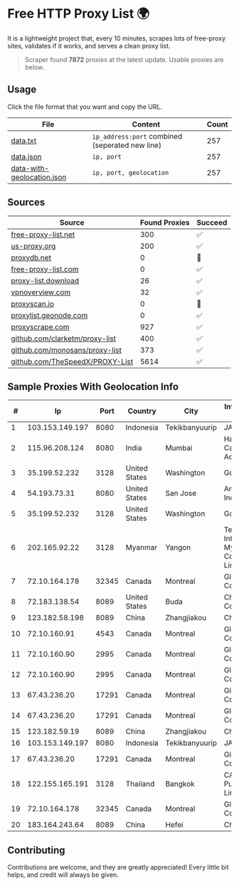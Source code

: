 
# Free HTTP Proxy List 🌍

It is a lightweight project that, every 10 minutes, scrapes lots of free-proxy sites, validates if it works, and serves a clean proxy list.


> Scraper found **7872** proxies at the latest update. Usable proxies are below.

## Usage

Click the file format that you want and copy the URL.


|File|Content|Count|
|----|-------|-----|
|[data.txt](https://raw.githubusercontent.com/themiralay/Proxy-List-World/master/data.txt)|`ip_address:port` combined (seperated new line)|257|
|[data.json](https://raw.githubusercontent.com/themiralay/Proxy-List-World/master/data.json)|`ip, port`|257|
|[data-with-geolocation.json](https://raw.githubusercontent.com/themiralay/Proxy-List-World/master/data-with-geolocation.json)|`ip, port, geolocation`|257|

## Sources

|Source|Found Proxies|Succeed|
|------|-------------|-------|
|[free-proxy-list.net](https://free-proxy-list.net)|300|✅|
|[us-proxy.org](https://www.us-proxy.org)|200|✅|
|[proxydb.net](http://proxydb.net)|0|🚫|
|[free-proxy-list.com](https://free-proxy-list.com/?page=&port=&type%5B%5D=http&type%5B%5D=https&up_time=0&search=Search)|0|✅|
|[proxy-list.download](https://www.proxy-list.download/HTTP)|26|✅|
|[vpnoverview.com](https://vpnoverview.com/privacy/anonymous-browsing/free-proxy-servers)|32|✅|
|[proxyscan.io](https://www.proxyscan.io)|0|🚫|
|[proxylist.geonode.com](https://proxylist.geonode.com/api/proxy-list?limit=300&page=1&sort_by=lastChecked&sort_type=desc&protocols=http,https)|0|✅|
|[proxyscrape.com](https://api.proxyscrape.com/v2/?request=displayproxies&protocol=http&timeout=10000&country=all&ssl=all&anonymity=all)|927|✅|
|[github.com/clarketm/proxy-list](https://raw.githubusercontent.com/clarketm/proxy-list/master/proxy-list-raw.txt)|400|✅|
|[github.com/monosans/proxy-list](https://raw.githubusercontent.com/monosans/proxy-list/main/proxies/http.txt)|373|✅|
|[github.com/TheSpeedX/PROXY-List](https://raw.githubusercontent.com/TheSpeedX/PROXY-List/master/http.txt)|5614|✅|


## Sample Proxies With Geolocation Info

|#|Ip|Port|Country|City|Internet Service Provider|
|-|--|----|-------|----|-------------------------|
|1|103.153.149.197|8080|Indonesia|Tekikbanyuurip|JARINGANKU|
|2|115.96.208.124|8080|India|Mumbai|Hathway IP over Cable Internet Access|
|3|35.199.52.232|3128|United States|Washington|Google LLC|
|4|54.193.73.31|8080|United States|San Jose|Amazon.com, Inc.|
|5|35.199.52.232|3128|United States|Washington|Google LLC|
|6|202.165.92.22|3128|Myanmar|Yangon|Telecom International Myanmar Company Limited|
|7|72.10.164.178|32345|Canada|Montreal|GloboTech Communications|
|8|72.183.138.54|8089|United States|Buda|Charter Communications|
|9|123.182.58.198|8089|China|Zhangjiakou|China Telecom|
|10|72.10.160.91|4543|Canada|Montreal|GloboTech Communications|
|11|72.10.160.90|2995|Canada|Montreal|GloboTech Communications|
|12|72.10.160.90|2995|Canada|Montreal|GloboTech Communications|
|13|67.43.236.20|17291|Canada|Montreal|GloboTech Communications|
|14|67.43.236.20|17291|Canada|Montreal|GloboTech Communications|
|15|123.182.59.19|8089|China|Zhangjiakou|China Telecom|
|16|103.153.149.197|8080|Indonesia|Tekikbanyuurip|JARINGANKU|
|17|67.43.236.20|17291|Canada|Montreal|GloboTech Communications|
|18|122.155.165.191|3128|Thailand|Bangkok|CAT Telecom Public Company Limited|
|19|72.10.164.178|32345|Canada|Montreal|GloboTech Communications|
|20|183.164.243.64|8089|China|Hefei|Chinanet|



## Contributing

Contributions are welcome, and they are greatly appreciated! Every
little bit helps, and credit will always be given.

